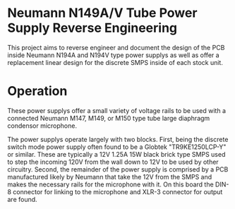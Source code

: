 # Neumann N149A/V Tube Power Supply Reverse Engineering
This project aims to reverse engineer and document the design of the PCB inside Neumann N194A and N194V type power supplys 
as well as offer a replacement linear design for the discrete SMPS inside of each stock unit.

# Operation
These power supplys offer a small variety of voltage rails to be used with a connected Neumann M147, M149, or M150 type tube
large diaphragm condensor microphone. 

The power supplys operate largely with two blocks. First, being the discrete switch mode power supply often found to be 
a Globtek "TR9KE1250LCP-Y" or similar. These are typically a 12V 1.25A 15W black brick type SMPS used to step the incoming
120V from the wall down to 12V to be used by other circuitry. Second, the remainder of the power supply is comprised by a PCB 
manufactured likely by Neumann that take the 12V from the SMPS and makes the necessary rails for the microphone with it. 
On this board the DIN-8 connector for linking to the microphone and XLR-3 connector for output are found.
